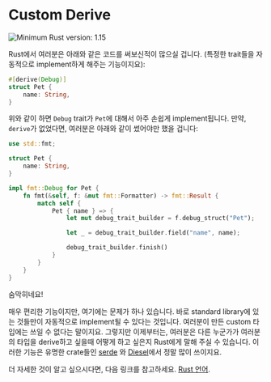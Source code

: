 # Custom Derive

![Minimum Rust version: 1.15](https://img.shields.io/badge/Minimum%20Rust%20Version-1.15-brightgreen.svg)

Rust에서 여러분은 아래와 같은 코드를 써보신적이 많으실 겁니다. (특정한 trait들을 자동적으로 implement하게 해주는 기능이지요):

```rust
#[derive(Debug)]
struct Pet {
    name: String,
}
```

위와 같이 하면 `Debug` trait가 `Pet`에 대해서 아주 손쉽게 implement됩니다. 만약, `derive`가 없었다면, 여러분은 아래와 같이 썼어야만 했을 겁니다:

```rust
use std::fmt;

struct Pet {
    name: String,
}

impl fmt::Debug for Pet {
    fn fmt(&self, f: &mut fmt::Formatter) -> fmt::Result {
        match self {
            Pet { name } => {
                let mut debug_trait_builder = f.debug_struct("Pet");

                let _ = debug_trait_builder.field("name", name);

                debug_trait_builder.finish()
            }
        }
    }
}
```

숨막히네요!

매우 편리한 기능이지만, 여기에는 문제가 하나 있습니다. 바로 standard library에 있는 것들만이 자동적으로 implement될 수 있다는 것입니다. 여러분이 만든 custom 타입에는 쓰일 수 없다는 말이지요. 그렇지만 이제부터는, 여러분은 다른 누군가가 여러분의 타입을 derive하고 싶을때 어떻게 하고 싶은지 Rust에게 말해 주실 수 있습니다. 이러한 기능은 유명한 crate들인 [serde](https://serde.rs/) 와 [Diesel](http://diesel.rs/)에서 정말 많이 쓰이지요.

더 자세한 것이 알고 싶으시다면, 다음 링크를 참고하세요. [Rust 언어](https://doc.rust-lang.org/book/second-edition/appendix-04-macros.html#procedural-macros-for-custom-derive).